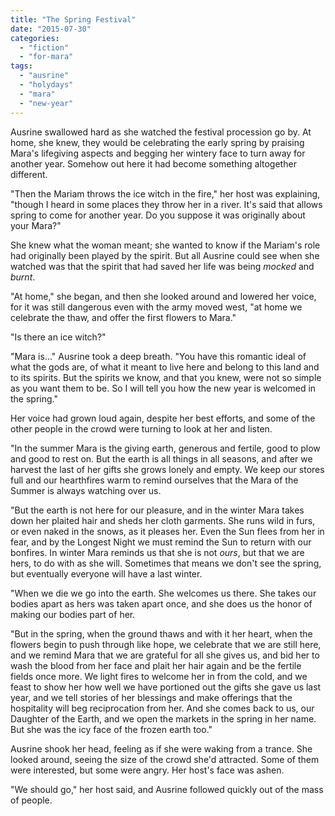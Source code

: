 ```yaml
---
title: "The Spring Festival"
date: "2015-07-30"
categories: 
  - "fiction"
  - "for-mara"
tags: 
  - "ausrine"
  - "holydays"
  - "mara"
  - "new-year"
---
```


Ausrine swallowed hard as she watched the festival procession go by. At home, she knew, they would be celebrating the early spring by praising Mara's lifegiving aspects and begging her wintery face to turn away for another year. Somehow out here it had become something altogether different.

"Then the Mariam throws the ice witch in the fire," her host was explaining, "though I heard in some places they throw her in a river. It's said that allows spring to come for another year. Do you suppose it was originally about your Mara?"

She knew what the woman meant; she wanted to know if the Mariam's role had originally been played by the spirit. But all Ausrine could see when she watched was that the spirit that had saved her life was being _mocked_ and _burnt_.

"At home," she began, and then she looked around and lowered her voice, for it was still dangerous even with the army moved west, "at home we celebrate the thaw, and offer the first flowers to Mara."

"Is there an ice witch?"

"Mara is..." Ausrine took a deep breath. "You have this romantic ideal of what the gods are, of what it meant to live here and belong to this land and to its spirits. But the spirits we know, and that you knew, were not so simple as you want them to be. So I will tell you how the new year is welcomed in the spring."

Her voice had grown loud again, despite her best efforts, and some of the other people in the crowd were turning to look at her and listen.

"In the summer Mara is the giving earth, generous and fertile, good to plow and good to rest on. But the earth is all things in all seasons, and after we harvest the last of her gifts she grows lonely and empty. We keep our stores full and our hearthfires warm to remind ourselves that the Mara of the Summer is always watching over us.

"But the earth is not here for our pleasure, and in the winter Mara takes down her plaited hair and sheds her cloth garments. She runs wild in furs, or even naked in the snows, as it pleases her. Even the Sun flees from her in fear, and by the Longest Night we must remind the Sun to return with our bonfires. In winter Mara reminds us that she is not _ours_, but that we are hers, to do with as she will. Sometimes that means we don't see the spring, but eventually everyone will have a last winter.

"When we die we go into the earth. She welcomes us there. She takes our bodies apart as hers was taken apart once, and she does us the honor of making our bodies part of her.

"But in the spring, when the ground thaws and with it her heart, when the flowers begin to push through like hope, we celebrate that we are still here, and we remind Mara that we are grateful for all she gives us, and bid her to wash the blood from her face and plait her hair again and be the fertile fields once more. We light fires to welcome her in from the cold, and we feast to show her how well we have portioned out the gifts she gave us last year, and we tell stories of her blessings and make offerings that the hospitality will beg reciprocation from her. And she comes back to us, our Daughter of the Earth, and we open the markets in the spring in her name. But she was the icy face of the frozen earth too."

Ausrine shook her head, feeling as if she were waking from a trance. She looked around, seeing the size of the crowd she'd attracted. Some of them were interested, but some were angry. Her host's face was ashen.

"We should go," her host said, and Ausrine followed quickly out of the mass of people.
